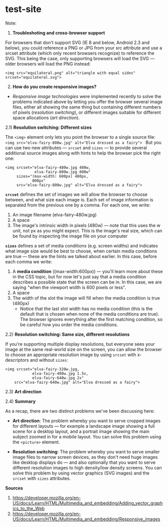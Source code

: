 # test-site

Note:
1. **Troubleshoting and cross-browser support**

For browsers that don't support SVG (IE 8 and below, Android 2.3 and below), you could reference a PNG or JPG from your src attribute and use a srcset attribute (which only recent browsers recognize) to reference the SVG. This being the case, only supporting browsers will load the SVG — older browsers will load the PNG instead:
```
<img src="equilateral.png" alt="triangle with equal sides" srcset="equilateral.svg">
```

2. **How do you create responsive images?**

* *Responsive image technologies* were implemented recently to solve the problems indicated above by letting you offer the browser several image files, either all showing the same thing but containing different numbers of pixels (*resolution switching*), or different images suitable for different space allocations (*art direction*).
 
2.1) **Resolution switching: Different sizes**

The `<img>` element only lets you point the browser to a single source file:
`<img src="elva-fairy-800w.jpg" alt="Elva dressed as a fairy">
`
But you can use two new attributes — `srcset` and `sizes` — to provide several additional source images along with hints to help the browser pick the right one:
```
<img srcset="elva-fairy-480w.jpg 480w,
             elva-fairy-800w.jpg 800w"
     sizes="(max-width: 600px) 480px,
            800px"
     src="elva-fairy-800w.jpg" alt="Elva dressed as a fairy">
```
**`srcset`** defines the set of images we will allow the browser to choose between, and what size each image is. Each set of image information is separated from the previous one by a comma. For each one, we write:
 1. An image filename (elva-fairy-480w.jpg)
 2. A space
 3. The image's intrinsic width in pixels (480w) — note that this uses the w unit, not px as you might expect. This is the image's real size, which can be found by inspecting the image file on your computer

**`sizes`** defines a set of media conditions (e.g. screen widths) and indicates what image size would be best to choose, when certain media conditions are true — these are the hints we talked about earlier. In this case, before each comma we write:

 1. A **media condition** ((max-width:600px)) — you'll learn more about these in the CSS topic, but for now let's just say that a media condition describes a possible state that the screen can be in. In this case, we are saying "when the viewport width is 600 pixels or less".
 2. A space
 3. The width of the slot the image will fill when the media condition is true (480px)
    * Notice that the last slot width has no media condition (this is the default that is chosen when none of the media conditions are true). The browser ignores everything after the first matching condition, so be careful how you order the media conditions.

2.2) **Resolution switching: Same size, different resolutions**
 
 If you're supporting multiple display resolutions, but everyone sees your image at the same real-world size on the screen, you can allow the browser to choose an appropriate resolution image by using `srcset` with x-descriptors and without `sizes`:
 
 ```
 <img srcset="elva-fairy-320w.jpg,
             elva-fairy-480w.jpg 1.5x,
             elva-fairy-640w.jpg 2x"
     src="elva-fairy-640w.jpg" alt="Elva dressed as a fairy">
 ```
 
2.3) **Art direction**



2.4) **Summary**

As a recap, there are two distinct problems we've been discussing here:

* **Art direction**: The problem whereby you want to serve cropped images for different layouts — for example a landscape image showing a full scene for a desktop layout, and a portrait image showing the main subject zoomed in for a mobile layout. You can solve this problem using the `<picture>` element.

* **Resolution switching**: The problem whereby you want to serve smaller image files to narrow screen devices, as they don't need huge images like desktop displays do — and also optionally that you want to serve different resolution images to high density/low density screens. You can solve this problem by using vector graphics (SVG images) and the `srcset` with `sizes` attributes.


**Sources**
1. https://developer.mozilla.org/en-US/docs/Learn/HTML/Multimedia_and_embedding/Adding_vector_graphics_to_the_Web
2. https://developer.mozilla.org/en-US/docs/Learn/HTML/Multimedia_and_embedding/Responsive_images
